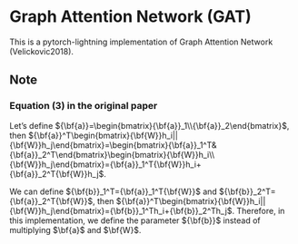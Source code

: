 # Graph Attention Network (GAT)
This is a pytorch-lightning implementation of Graph Attention Network (Velickovic2018).

## Note

### Equation (3) in the original paper

Let’s define ${\bf{a}}=\begin{bmatrix}{\bf{a}}_1\\{\bf{a}}_2\end{bmatrix}$, then ${\bf{a}}^T\begin{bmatrix}{\bf{W}}h_i||{\bf{W}}h_j\end{bmatrix}=\begin{bmatrix}{\bf{a}}_1^T&{\bf{a}}_2^T\end{bmatrix}\begin{bmatrix}{\bf{W}}h_i\\{\bf{W}}h_j\end{bmatrix}={\bf{a}}_1^T{\bf{W}}h_i+{\bf{a}}_2^T{\bf{W}}h_j$. 

We can define ${\bf{b}}_1^T={\bf{a}}_1^T{\bf{W}}$ and ${\bf{b}}_2^T={\bf{a}}_2^T{\bf{W}}$, then ${\bf{a}}^T\begin{bmatrix}{\bf{W}}h_i||{\bf{W}}h_j\end{bmatrix}={\bf{b}}_1^Th_i+{\bf{b}}_2^Th_j$. Therefore, in this implementation, we define the parameter ${\bf{b}}$ instead of multiplying $\bf{a}$ and $\bf{W}$.